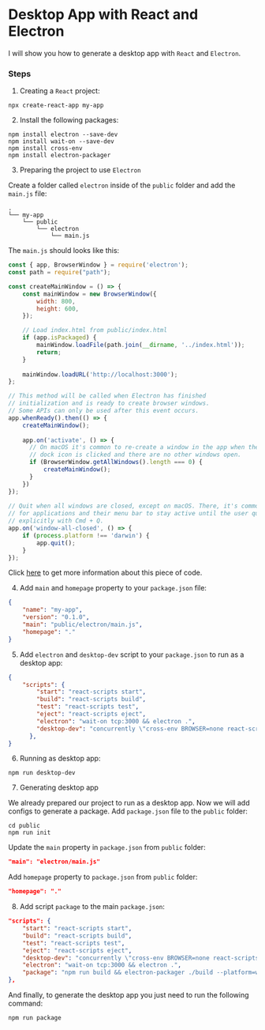 # Desktop App with React and Electron

I will show you how to generate a desktop app with `React` and `Electron`.

### Steps

1. Creating a `React` project:

```
npx create-react-app my-app
```

2. Install the following packages:

```
npm install electron --save-dev
npm install wait-on --save-dev
npm install cross-env
npm install electron-packager
```

3. Preparing the project to use `Electron`

Create a folder called `electron` inside of the `public` folder and add the `main.js` file:

```text
.
└── my-app
    └── public
        └── electron
            └── main.js
```

The `main.js` should looks like this:

```javascript
const { app, BrowserWindow } = require('electron');
const path = require("path");

const createMainWindow = () => {
    const mainWindow = new BrowserWindow({
        width: 800,
        height: 600,
    });

    // Load index.html from public/index.html
    if (app.isPackaged) {
        mainWindow.loadFile(path.join(__dirname, '../index.html'));
        return;    
    }
    
    mainWindow.loadURL('http://localhost:3000');
};

// This method will be called when Electron has finished
// initialization and is ready to create browser windows.
// Some APIs can only be used after this event occurs.
app.whenReady().then(() => {
    createMainWindow();
  
    app.on('activate', () => {
      // On macOS it's common to re-create a window in the app when the
      // dock icon is clicked and there are no other windows open.
      if (BrowserWindow.getAllWindows().length === 0) {
          createMainWindow();
      }
    })
});
  
// Quit when all windows are closed, except on macOS. There, it's common
// for applications and their menu bar to stay active until the user quits
// explicitly with Cmd + Q.
app.on('window-all-closed', () => {
    if (process.platform !== 'darwin') {
        app.quit();
    } 
});
```
Click [here](https://www.electronjs.org/pt/docs/latest/tutorial/quick-start) to get more information about this piece of code.


4. Add `main` and `homepage` property to your `package.json` file:

```json
{
    "name": "my-app",
    "version": "0.1.0",
    "main": "public/electron/main.js",
    "homepage": "."
}
```

5. Add `electron` and `desktop-dev` script to your `package.json` to run as a desktop app:

```json
{
    "scripts": {
        "start": "react-scripts start",
        "build": "react-scripts build",
        "test": "react-scripts test",
        "eject": "react-scripts eject",
        "electron": "wait-on tcp:3000 && electron .",
        "desktop-dev": "concurrently \"cross-env BROWSER=none react-scripts start\" \"npm:electron\""
      },
}
```

6. Running as desktop app:

```
npm run desktop-dev
```

7. Generating desktop app

We already prepared our project to run as a desktop app. Now we will add configs to generate a package.
Add `package.json` file to the `public` folder:

```
cd public
npm run init
```

Update the `main` property in `package.json` from `public` folder:
```json
"main": "electron/main.js"
```

Add `homepage` property to `package.json` from `public` folder: 

```json
"homepage": "."
```

8. Add script `package` to the main `package.json`:
```json
"scripts": {
    "start": "react-scripts start",
    "build": "react-scripts build",
    "test": "react-scripts test",
    "eject": "react-scripts eject",
    "desktop-dev": "concurrently \"cross-env BROWSER=none react-scripts start\" \"npm:electron\"",
    "electron": "wait-on tcp:3000 && electron .",
    "package": "npm run build && electron-packager ./build --platform=win32 --arch=x64 --icon=./public/icon"
},
```

And finally, to generate the desktop app you just need to run the following command:

```
npm run package
```

